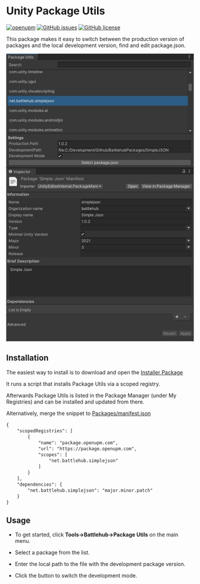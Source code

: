 # Unity Package Utils

[![openupm](https://img.shields.io/npm/v/net.battlehub.packageutils?label=openupm&registry_uri=https://package.openupm.com)](https://openupm.com/packages/net.battlehub.packageutils/)
[![GitHub issues](https://img.shields.io/github/issues/Battlehub0x/PackageUtils)](https://github.com/Battlehub0x/PackageUtils/issues)
[![GitHub license](https://img.shields.io/github/license/Battlehub0x/PackageUtils?label=license)](https://github.com/Battlehub0x/PackageUtils/blob/main/LICENSE)

This package makes it easy to switch between the production version of packages and the local development version, find and edit package.json.

![Package Utils Window](https://github.com/Battlehub0x/PackageUtils/blob/main/Docs/PackageUtilsWindow.jpg?raw=true)

## Installation

The easiest way to install is to download and open the [Installer Package](https://package-installer.glitch.me/v1/installer/OpenUPM/net.battlehub.packageutils?registry=https%3A%2F%2Fpackage.openupm.com&scope=net.battlehub)

It runs a script that installs Package Utils via a scoped registry.

Afterwards Package Utils is listed in the Package Manager (under My Registries) and can be installed and updated from there.

Alternatively, merge the snippet to [Packages/manifest.json](https://docs.unity3d.com/Manual/upm-manifestPrj.html)

```
{
    "scopedRegistries": [
        {
            "name": "package.openupm.com",
            "url": "https://package.openupm.com",
            "scopes": [
                "net.battlehub.simplejson"
            ]
        }
    ],
    "dependencies": {
        "net.battlehub.simplejson": "major.minor.patch"
    }
}
```

## Usage 

- To get started, click **Tools->Battlehub->Package Utils** on the main menu.

- Select a package from the list. 

- Enter the local path to the file with the development package version.

- Click the button to switch the development mode.

